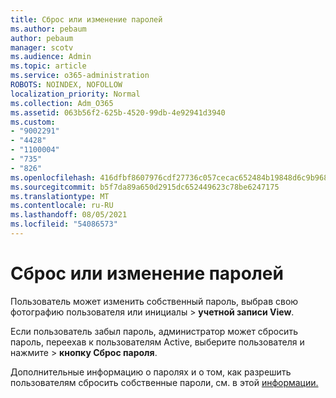```yaml
---
title: Сброс или изменение паролей
ms.author: pebaum
author: pebaum
manager: scotv
ms.audience: Admin
ms.topic: article
ms.service: o365-administration
ROBOTS: NOINDEX, NOFOLLOW
localization_priority: Normal
ms.collection: Adm_O365
ms.assetid: 063b56f2-625b-4520-99db-4e92941d3940
ms.custom:
- "9002291"
- "4428"
- "1100004"
- "735"
- "826"
ms.openlocfilehash: 416dfbf8607976cdf27736c057cecac652484b19848d6c9b9680e265394819b3
ms.sourcegitcommit: b5f7da89a650d2915dc652449623c78be6247175
ms.translationtype: MT
ms.contentlocale: ru-RU
ms.lasthandoff: 08/05/2021
ms.locfileid: "54086573"
---
```

# <a name="reset-or-change-passwords"></a>Сброс или изменение паролей

Пользователь может изменить собственный пароль, выбрав свою фотографию пользователя или инициалы > **учетной записи View**.
  
Если пользователь забыл пароль, администратор может сбросить пароль, переехав к пользователям Active, выберите пользователя и нажмите  >  [](https://portal.office.com/adminportal/home#/users) **кнопку Сброс пароля**.
  
Дополнительные информацию о паролях и о том, как разрешить пользователям сбросить собственные пароли, см. в этой [информации.](/microsoft-365/admin/add-users/reset-passwords)
